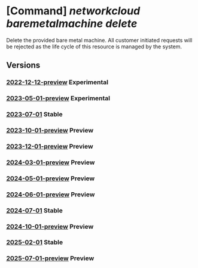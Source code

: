 # [Command] _networkcloud baremetalmachine delete_

Delete the provided bare metal machine.
All customer initiated requests will be rejected as the life cycle of this resource is managed by the system.

## Versions

### [2022-12-12-preview](/Resources/mgmt-plane/L3N1YnNjcmlwdGlvbnMve30vcmVzb3VyY2Vncm91cHMve30vcHJvdmlkZXJzL21pY3Jvc29mdC5uZXR3b3JrY2xvdWQvYmFyZW1ldGFsbWFjaGluZXMve30=/2022-12-12-preview.xml) **Experimental**

<!-- mgmt-plane /subscriptions/{}/resourcegroups/{}/providers/microsoft.networkcloud/baremetalmachines/{} 2022-12-12-preview -->

### [2023-05-01-preview](/Resources/mgmt-plane/L3N1YnNjcmlwdGlvbnMve30vcmVzb3VyY2Vncm91cHMve30vcHJvdmlkZXJzL21pY3Jvc29mdC5uZXR3b3JrY2xvdWQvYmFyZW1ldGFsbWFjaGluZXMve30=/2023-05-01-preview.xml) **Experimental**

<!-- mgmt-plane /subscriptions/{}/resourcegroups/{}/providers/microsoft.networkcloud/baremetalmachines/{} 2023-05-01-preview -->

### [2023-07-01](/Resources/mgmt-plane/L3N1YnNjcmlwdGlvbnMve30vcmVzb3VyY2Vncm91cHMve30vcHJvdmlkZXJzL21pY3Jvc29mdC5uZXR3b3JrY2xvdWQvYmFyZW1ldGFsbWFjaGluZXMve30=/2023-07-01.xml) **Stable**

<!-- mgmt-plane /subscriptions/{}/resourcegroups/{}/providers/microsoft.networkcloud/baremetalmachines/{} 2023-07-01 -->

### [2023-10-01-preview](/Resources/mgmt-plane/L3N1YnNjcmlwdGlvbnMve30vcmVzb3VyY2Vncm91cHMve30vcHJvdmlkZXJzL21pY3Jvc29mdC5uZXR3b3JrY2xvdWQvYmFyZW1ldGFsbWFjaGluZXMve30=/2023-10-01-preview.xml) **Preview**

<!-- mgmt-plane /subscriptions/{}/resourcegroups/{}/providers/microsoft.networkcloud/baremetalmachines/{} 2023-10-01-preview -->

### [2023-12-01-preview](/Resources/mgmt-plane/L3N1YnNjcmlwdGlvbnMve30vcmVzb3VyY2Vncm91cHMve30vcHJvdmlkZXJzL21pY3Jvc29mdC5uZXR3b3JrY2xvdWQvYmFyZW1ldGFsbWFjaGluZXMve30=/2023-12-01-preview.xml) **Preview**

<!-- mgmt-plane /subscriptions/{}/resourcegroups/{}/providers/microsoft.networkcloud/baremetalmachines/{} 2023-12-01-preview -->

### [2024-03-01-preview](/Resources/mgmt-plane/L3N1YnNjcmlwdGlvbnMve30vcmVzb3VyY2Vncm91cHMve30vcHJvdmlkZXJzL21pY3Jvc29mdC5uZXR3b3JrY2xvdWQvYmFyZW1ldGFsbWFjaGluZXMve30=/2024-03-01-preview.xml) **Preview**

<!-- mgmt-plane /subscriptions/{}/resourcegroups/{}/providers/microsoft.networkcloud/baremetalmachines/{} 2024-03-01-preview -->

### [2024-05-01-preview](/Resources/mgmt-plane/L3N1YnNjcmlwdGlvbnMve30vcmVzb3VyY2Vncm91cHMve30vcHJvdmlkZXJzL21pY3Jvc29mdC5uZXR3b3JrY2xvdWQvYmFyZW1ldGFsbWFjaGluZXMve30=/2024-05-01-preview.xml) **Preview**

<!-- mgmt-plane /subscriptions/{}/resourcegroups/{}/providers/microsoft.networkcloud/baremetalmachines/{} 2024-05-01-preview -->

### [2024-06-01-preview](/Resources/mgmt-plane/L3N1YnNjcmlwdGlvbnMve30vcmVzb3VyY2Vncm91cHMve30vcHJvdmlkZXJzL21pY3Jvc29mdC5uZXR3b3JrY2xvdWQvYmFyZW1ldGFsbWFjaGluZXMve30=/2024-06-01-preview.xml) **Preview**

<!-- mgmt-plane /subscriptions/{}/resourcegroups/{}/providers/microsoft.networkcloud/baremetalmachines/{} 2024-06-01-preview -->

### [2024-07-01](/Resources/mgmt-plane/L3N1YnNjcmlwdGlvbnMve30vcmVzb3VyY2Vncm91cHMve30vcHJvdmlkZXJzL21pY3Jvc29mdC5uZXR3b3JrY2xvdWQvYmFyZW1ldGFsbWFjaGluZXMve30=/2024-07-01.xml) **Stable**

<!-- mgmt-plane /subscriptions/{}/resourcegroups/{}/providers/microsoft.networkcloud/baremetalmachines/{} 2024-07-01 -->

### [2024-10-01-preview](/Resources/mgmt-plane/L3N1YnNjcmlwdGlvbnMve30vcmVzb3VyY2Vncm91cHMve30vcHJvdmlkZXJzL21pY3Jvc29mdC5uZXR3b3JrY2xvdWQvYmFyZW1ldGFsbWFjaGluZXMve30=/2024-10-01-preview.xml) **Preview**

<!-- mgmt-plane /subscriptions/{}/resourcegroups/{}/providers/microsoft.networkcloud/baremetalmachines/{} 2024-10-01-preview -->

### [2025-02-01](/Resources/mgmt-plane/L3N1YnNjcmlwdGlvbnMve30vcmVzb3VyY2Vncm91cHMve30vcHJvdmlkZXJzL21pY3Jvc29mdC5uZXR3b3JrY2xvdWQvYmFyZW1ldGFsbWFjaGluZXMve30=/2025-02-01.xml) **Stable**

<!-- mgmt-plane /subscriptions/{}/resourcegroups/{}/providers/microsoft.networkcloud/baremetalmachines/{} 2025-02-01 -->

### [2025-07-01-preview](/Resources/mgmt-plane/L3N1YnNjcmlwdGlvbnMve30vcmVzb3VyY2Vncm91cHMve30vcHJvdmlkZXJzL21pY3Jvc29mdC5uZXR3b3JrY2xvdWQvYmFyZW1ldGFsbWFjaGluZXMve30=/2025-07-01-preview.xml) **Preview**

<!-- mgmt-plane /subscriptions/{}/resourcegroups/{}/providers/microsoft.networkcloud/baremetalmachines/{} 2025-07-01-preview -->
